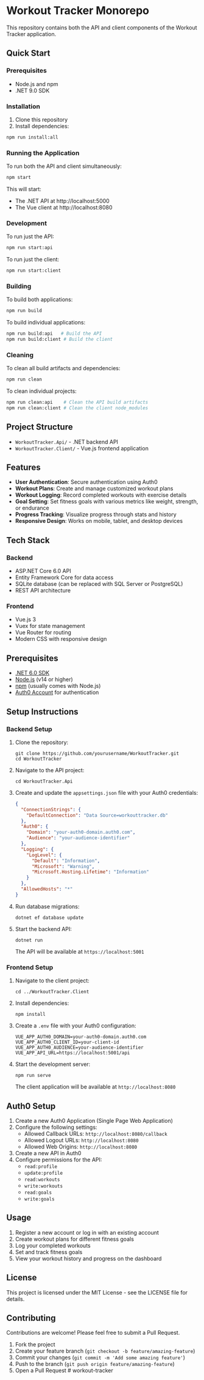 # Workout Tracker Monorepo

This repository contains both the API and client components of the Workout Tracker application.

## Quick Start

### Prerequisites
- Node.js and npm
- .NET 9.0 SDK

### Installation

1. Clone this repository
2. Install dependencies:
```bash
npm run install:all
```

### Running the Application

To run both the API and client simultaneously:
```bash
npm start
```

This will start:
- The .NET API at http://localhost:5000
- The Vue client at http://localhost:8080

### Development

To run just the API:
```bash
npm run start:api
```

To run just the client:
```bash
npm run start:client
```

### Building

To build both applications:
```bash
npm run build
```

To build individual applications:
```bash
npm run build:api   # Build the API
npm run build:client # Build the client
```

### Cleaning

To clean all build artifacts and dependencies:
```bash
npm run clean
```

To clean individual projects:
```bash
npm run clean:api    # Clean the API build artifacts
npm run clean:client # Clean the client node_modules
```

## Project Structure

- `WorkoutTracker.Api/` - .NET backend API
- `WorkoutTracker.Client/` - Vue.js frontend application

## Features

- **User Authentication**: Secure authentication using Auth0
- **Workout Plans**: Create and manage customized workout plans
- **Workout Logging**: Record completed workouts with exercise details
- **Goal Setting**: Set fitness goals with various metrics like weight, strength, or endurance
- **Progress Tracking**: Visualize progress through stats and history
- **Responsive Design**: Works on mobile, tablet, and desktop devices

## Tech Stack

### Backend
- ASP.NET Core 6.0 API
- Entity Framework Core for data access
- SQLite database (can be replaced with SQL Server or PostgreSQL)
- REST API architecture

### Frontend
- Vue.js 3
- Vuex for state management
- Vue Router for routing
- Modern CSS with responsive design

## Prerequisites

- [.NET 6.0 SDK](https://dotnet.microsoft.com/download/dotnet/6.0)
- [Node.js](https://nodejs.org/) (v14 or higher)
- [npm](https://www.npmjs.com/) (usually comes with Node.js)
- [Auth0 Account](https://auth0.com/) for authentication

## Setup Instructions

### Backend Setup

1. Clone the repository:
   ```
   git clone https://github.com/yourusername/WorkoutTracker.git
   cd WorkoutTracker
   ```

2. Navigate to the API project:
   ```
   cd WorkoutTracker.Api
   ```

3. Create and update the `appsettings.json` file with your Auth0 credentials:
   ```json
   {
     "ConnectionStrings": {
       "DefaultConnection": "Data Source=workouttracker.db"
     },
     "Auth0": {
       "Domain": "your-auth0-domain.auth0.com",
       "Audience": "your-audience-identifier"
     },
     "Logging": {
       "LogLevel": {
         "Default": "Information",
         "Microsoft": "Warning",
         "Microsoft.Hosting.Lifetime": "Information"
       }
     },
     "AllowedHosts": "*"
   }
   ```

4. Run database migrations:
   ```
   dotnet ef database update
   ```

5. Start the backend API:
   ```
   dotnet run
   ```
   The API will be available at `https://localhost:5001`

### Frontend Setup

1. Navigate to the client project:
   ```
   cd ../WorkoutTracker.Client
   ```

2. Install dependencies:
   ```
   npm install
   ```

3. Create a `.env` file with your Auth0 configuration:
   ```
   VUE_APP_AUTH0_DOMAIN=your-auth0-domain.auth0.com
   VUE_APP_AUTH0_CLIENT_ID=your-client-id
   VUE_APP_AUTH0_AUDIENCE=your-audience-identifier
   VUE_APP_API_URL=https://localhost:5001/api
   ```

4. Start the development server:
   ```
   npm run serve
   ```
   The client application will be available at `http://localhost:8080`

## Auth0 Setup

1. Create a new Auth0 Application (Single Page Web Application)
2. Configure the following settings:
   - Allowed Callback URLs: `http://localhost:8080/callback`
   - Allowed Logout URLs: `http://localhost:8080`
   - Allowed Web Origins: `http://localhost:8080`
3. Create a new API in Auth0
4. Configure permissions for the API:
   - `read:profile`
   - `update:profile`
   - `read:workouts`
   - `write:workouts`
   - `read:goals`
   - `write:goals`

## Usage

1. Register a new account or log in with an existing account
2. Create workout plans for different fitness goals
3. Log your completed workouts
4. Set and track fitness goals
5. View your workout history and progress on the dashboard

## License

This project is licensed under the MIT License - see the LICENSE file for details.

## Contributing

Contributions are welcome! Please feel free to submit a Pull Request.

1. Fork the project
2. Create your feature branch (`git checkout -b feature/amazing-feature`)
3. Commit your changes (`git commit -m 'Add some amazing feature'`)
4. Push to the branch (`git push origin feature/amazing-feature`)
5. Open a Pull Request # workout-tracker
   
